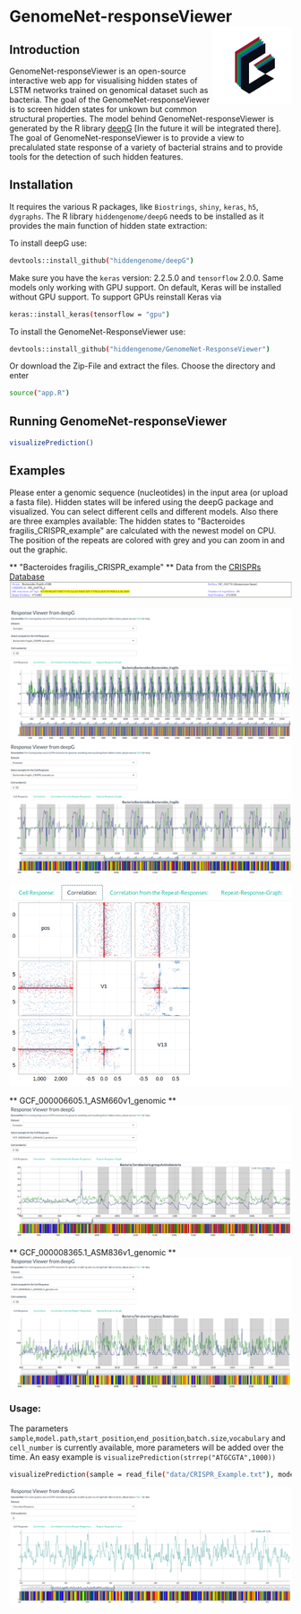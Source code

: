 # GenomeNet-responseViewer <img src="www/Logo.png" width="131px" height="140px" align="right" style="padding-left:10px;background-color:white;" />

## Introduction

GenomeNet-responseViewer is an open-source interactive web app for visualising hidden states of LSTM networks trained on genomical dataset such as bacteria. The goal of the GenomeNet-responseViewer is to screen hidden states for unkown but common structural properties. The model behind GenomeNet-responseViewer is generated by the R library [deepG](https://github.com/hiddengenome/deepG) [In the future it will be integrated there]. The goal of GenomeNet-responseViewer is to provide a view to precalulated state response of a variety of bacterial strains and to provide tools for the detection of such hidden features.

## Installation

It requires the various R packages, like `Biostrings`, `shiny`, `keras`, `h5`, `dygraphs`. The R library `hiddengenome/deepG` needs to be installed as it provides the main function of hidden state extraction: 

To install deepG use:

```bash
devtools::install_github("hiddengenome/deepG")
```

Make sure you have the `keras` version: 2.2.5.0 and `tensorflow` 2.0.0. Same models only working with GPU support. On default, Keras will be installed without GPU support. To support GPUs reinstall Keras via

```bash
keras::install_keras(tensorflow = "gpu")
```

To install the GenomeNet-ResponseViewer use:
```bash
devtools::install_github("hiddengenome/GenomeNet-ResponseViewer")
```
Or download the Zip-File and extract the files. Choose the directory and enter  
```bash
source("app.R")
```

## Running GenomeNet-responseViewer

```bash
visualizePrediction()
```

## Examples

Please enter a genomic sequence (nucleotides) in the input area (or upload a fasta file). Hidden states will be infered using the deepG package and visualized. You can select different cells and different models. Also there are three examples available: The hidden states to "Bacteroides fragilis_CRISPR_example" are calculated with the newest model on CPU. The position of the repeats are colored with grey and you can zoom in and out the graphic.

** "Bacteroides fragilis_CRISPR_example" **
Data from the [CRISPRs Database](https://crispr.i2bc.paris-saclay.fr/crispr/)
![Web app](www/CRISPR_example.png)

![Web app](www/figurea.png)
![Web app](www/figureb.png)

![Web app](www/correlation.png)

** GCF_000006605.1_ASM660v1_genomic **
![Web app](www/figure1.png)

** GCF_000008365.1_ASM836v1_genomic **
![Web app](www/figure2.png)

### Usage:

The parameters `sample`,`model.path`,`start_position`,`end_position`,`batch.size`,`vocabulary` and `cell_number` is currently available, more parameters will be added over the time. An easy example is `visualizePrediction(strrep("ATGCGTA",1000))`

```bash
visualizePrediction(sample = read_file("data/CRISPR_Example.txt"), model.path = "data/models/cpu_model.hdf5", vocabulary = c("l","a","g","c","t"), cell_number = 6, start_position = 300, end_position = 900)
```
![Web app](www/figure3.png)

